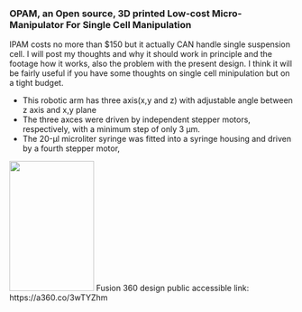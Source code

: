 ### OPAM, an Open source, 3D printed Low-cost Micro-Manipulator For Single Cell Manipulation
IPAM costs no more than $150 but it actually CAN handle single suspension cell. I will post my thoughts and why it should work in principle and the footage how it works, also the problem with the present design. I think it will be fairly useful if you have some thoughts on single cell minipulation but on a tight budget.
* This robotic arm has three axis(x,y and z) with adjustable angle between z axis and x,y plane
* The three axces were driven by independent stepper motors, respectively, with a minimum step of only 3 μm.
* The 20-μl microliter syringe was fitted into a syringe housing and driven by a fourth stepper motor,   
<img src="https://i.imgur.com/9b1Pkgj.png" width="150" height="230">
Fusion 360 design public accessible link: https://a360.co/3wTYZhm
